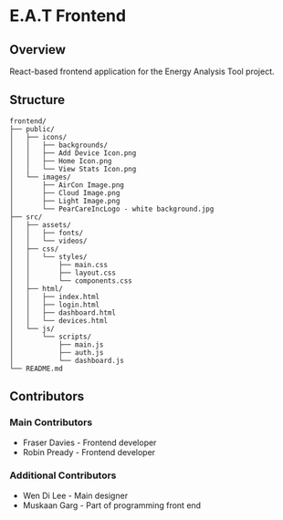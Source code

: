 # E.A.T Frontend

## Overview
React-based frontend application for the Energy Analysis Tool project.

## Structure
```
frontend/
├── public/           
│   ├── icons/    
│   │   ├── backgrounds/ 
│   │   ├── Add Device Icon.png
│   │   ├── Home Icon.png
│   │   └── View Stats Icon.png
│   └── images/     
│       ├── AirCon Image.png
│       ├── Cloud Image.png
│       ├── Light Image.png
│       └── PearCareIncLogo - white background.jpg
├── src/
│   ├── assets/     
│   │   ├── fonts/
│   │   └── videos/
│   ├── css/         
│   │   └── styles/
│   │       ├── main.css
│   │       ├── layout.css
│   │       └── components.css
│   ├── html/        
│   │   ├── index.html
│   │   ├── login.html
│   │   ├── dashboard.html
│   │   └── devices.html
│   └── js/          
│       └── scripts/
│           ├── main.js
│           ├── auth.js
│           └── dashboard.js
└── README.md
```

## Contributors
### Main Contributors
- Fraser Davies - Frontend developer 
- Robin Pready - Frontend developer
### Additional Contributors
- Wen Di Lee - Main designer
- Muskaan Garg - Part of programming front end
